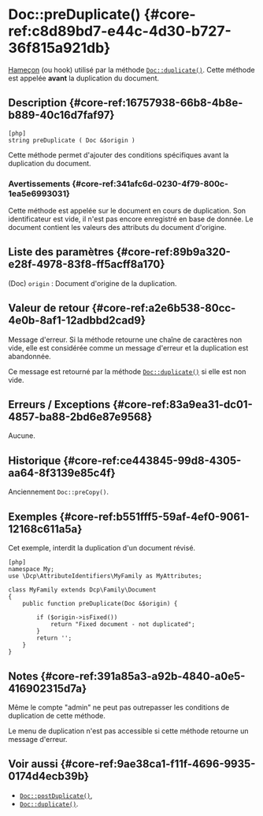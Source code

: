 # Doc::preDuplicate()  {#core-ref:c8d89bd7-e44c-4d30-b727-36f815a921db}

<div class="short-description" markdown="1">  

[Hameçon][hook] (ou hook) utilisé par la méthode [`Doc::duplicate()`][doccopy].
Cette méthode est appelée **avant** la duplication du document.

</div>

## Description {#core-ref:16757938-66b8-4b8e-b889-40c16d7faf97}

    [php]
    string preDuplicate ( Doc &$origin )

Cette méthode permet d'ajouter des conditions spécifiques avant la duplication
du document.

### Avertissements {#core-ref:341afc6d-0230-4f79-800c-1ea5e6993031}

Cette méthode est appelée sur le document en cours de duplication.
Son identificateur est vide, il n'est pas encore enregistré en base de donnée.
Le document contient les valeurs des attributs du document d'origine.

## Liste des paramètres {#core-ref:89b9a320-e28f-4978-83f8-ff5acff8a170}

(Doc) `origin`
:   Document d'origine de la duplication.

## Valeur de retour {#core-ref:a2e6b538-80cc-4e0b-8af1-12adbbd2cad9}

Message d'erreur. Si la méthode retourne une chaîne de caractères non vide, elle
est considérée comme un message d'erreur et la duplication est abandonnée.

Ce message est retourné par la méthode [`Doc::duplicate()`][doccopy] si elle
est non vide.

## Erreurs / Exceptions {#core-ref:83a9ea31-dc01-4857-ba88-2bd6e87e9568}

Aucune.


## Historique {#core-ref:ce443845-99d8-4305-aa64-8f3139e85c4f}

Anciennement `Doc::preCopy()`.

## Exemples {#core-ref:b551fff5-59af-4ef0-9061-12168c611a5a}

Cet exemple, interdit la duplication d'un document révisé.

    [php]
    namespace My;
    use \Dcp\AttributeIdentifiers\MyFamily as MyAttributes;
    
    class MyFamily extends Dcp\Family\Document
    {
        public function preDuplicate(Doc &$origin) {
            
            if ($origin->isFixed())
                return "Fixed document - not duplicated";
            }
            return '';
        }
    }

## Notes {#core-ref:391a85a3-a92b-4840-a0e5-416902315d7a}

Même le compte "admin" ne peut pas outrepasser les conditions de duplication de
cette méthode.

Le menu de duplication n'est pas accessible si cette méthode retourne un
message d'erreur.

## Voir aussi {#core-ref:9ae38ca1-f11f-4696-9935-0174d4ecb39b}

*   [`Doc::postDuplicate()`][postcopy],
*   [`Doc::duplicate()`][doccopy].

<!-- links -->
[doccopy]:      #core-ref:f7d4f454-0e45-40bd-9f4c-b149ab620295
[precopy]:      #core-ref:c8d89bd7-e44c-4d30-b727-36f815a921db
[postcopy]:     #core-ref:d3a5ed05-5efd-441f-a276-c9423a89d874
[hook]:             http://fr.wikipedia.org/wiki/Hook_(informatique) "Définition de Hook sur wikipedia"